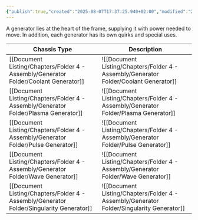 ```yaml
---
{"publish":true,"created":"2025-08-07T17:37:25.940+02:00","modified":"2025-08-07T18:41:46.851+02:00","cssclasses":""}
---
```


A generator lies at the heart of the frame, supplying it with power needed to move. In addition, each generator has its own quirks and special uses.

| Chassis Type              | Description                |
| ------------------------- | -------------------------- |
| [[Document Listing/Chapters/Folder 4 - Assembly/Generator Folder/Coolant Generator]]     | ![[Document Listing/Chapters/Folder 4 - Assembly/Generator Folder/Coolant Generator]]     |
| [[Document Listing/Chapters/Folder 4 - Assembly/Generator Folder/Plasma Generator]]      | ![[Document Listing/Chapters/Folder 4 - Assembly/Generator Folder/Plasma Generator]]      |
| [[Document Listing/Chapters/Folder 4 - Assembly/Generator Folder/Pulse Generator]]       | ![[Document Listing/Chapters/Folder 4 - Assembly/Generator Folder/Pulse Generator]]       |
| [[Document Listing/Chapters/Folder 4 - Assembly/Generator Folder/Wave Generator]]        | ![[Document Listing/Chapters/Folder 4 - Assembly/Generator Folder/Wave Generator]]        |
| [[Document Listing/Chapters/Folder 4 - Assembly/Generator Folder/Singularity Generator]] | ![[Document Listing/Chapters/Folder 4 - Assembly/Generator Folder/Singularity Generator]] |
